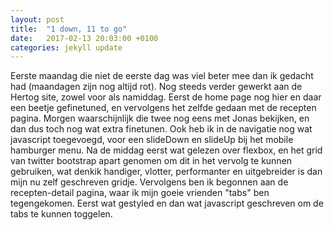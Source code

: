 ```yaml
---
layout: post
title:  "1 down, 11 to go"
date:   2017-02-13 20:03:00 +0100
categories: jekyll update
---
```

Eerste maandag die niet de eerste dag was viel beter mee dan ik gedacht had (maandagen zijn nog altijd rot). Nog steeds verder gewerkt aan de Hertog site, zowel voor als namiddag. Eerst de home page nog hier en daar een beetje gefinetuned, en vervolgens het zelfde gedaan met de recepten pagina. Morgen waarschijnlijk die twee nog eens met Jonas bekijken, en dan dus toch nog wat extra finetunen. Ook heb ik in de navigatie nog wat javascript toegevoegd, voor een slideDown en slideUp bij het mobile hamburger menu.
Na de middag eerst wat gelezen over flexbox, en het grid van twitter bootstrap apart genomen om dit in het vervolg te kunnen gebruiken, wat denkik handiger, vlotter, performanter en uitgebreider is dan mijn nu zelf geschreven gridje. Vervolgens ben ik begonnen aan de recepten-detail pagina, waar ik mijn goeie vrienden "tabs" ben tegengekomen. Eerst wat gestyled en dan wat javascript geschreven om de tabs te kunnen toggelen.